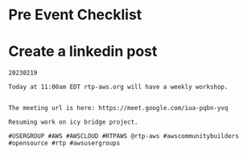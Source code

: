# Pre Event Checklist

# Create a linkedin post

```
20230219

Today at 11:00am EDT rtp-aws.org will have a weekly workshop.  


The meeting url is here: https://meet.google.com/iua-pqbn-yvq

Resuming work on icy bridge project.

#USERGROUP #AWS #AWSCLOUD #RTPAWS @rtp-aws #awscommunitybuilders #opensource #rtp #awsusergroups
```

